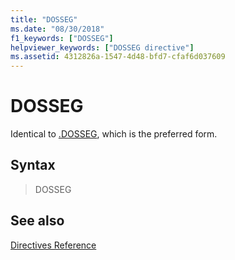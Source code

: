 ```yaml
---
title: "DOSSEG"
ms.date: "08/30/2018"
f1_keywords: ["DOSSEG"]
helpviewer_keywords: ["DOSSEG directive"]
ms.assetid: 4312826a-1547-4d48-bfd7-cfaf6d037609
---
```

# DOSSEG

Identical to [.DOSSEG](../../assembler/masm/dot-dosseg.md), which is the preferred form.

## Syntax

> DOSSEG

## See also

[Directives Reference](../../assembler/masm/directives-reference.md)<br/>
